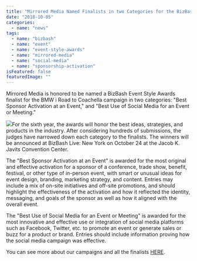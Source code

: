 ```yaml
---
title: "Mirrored Media Named Finalists in two Categories for the BizBash Event Style Awards for BMW"
date: "2018-10-05"
categories: 
  - name: "news"
tags: 
  - name: "bizbash"
  - name: "event"
  - name: "event-style-awards"
  - name: "mirrored-media"
  - name: "social-media"
  - name: "sponsorship-activation"
isFeatured: false
featuredImage: ""
---
```


Mirrored Media is honored to be named a BizBash Event Style Awards finalist for the BMW i Road to Coachella campaign in two categories: "Best Sponsor Activation at an Event," and "Best Use of Social Media for an Event or Meeting."

![](http://www.mirroredmedia.com/wp-content/uploads/2018/10/unnamed-819x1024.jpg)For the sixth year, the awards will honor the best ideas, strategies, and products in the industry. After considering hundreds of submissions, the judges have narrowed down each category to the finalists. The winners will be announced at BizBash Live: New York on October 24 at the Jacob K. Javits Convention Center.

The "Best Sponsor Activation at an Event" is awarded for the most original and effective activation for a sponsor of a conference, trade show, benefit, festival, or other type of in-person event, with smart or unusual ideas for event design, branding, marketing strategy, and content. Entries may include a mix of on-site initiatives and off-site promotions, and should highlight the effectiveness of the activation and how it reflected the identity, messaging, and goals of the sponsor as well as how it aligned with the overall event.

The "Best Use of Social Media for an Event or Meeting" is awarded for the most innovative and effective use or integration of social media platforms such as Facebook, Twitter, etc. to promote an event or generate sales or buzz for a product or brand. Entries should include information proving how the social media campaign was effective.

You can see more about our campaigns and all the finalists [HERE](https://www.bizbash.com/bizbash-announces-finalists-for-the-2018-event-style-awards/new-york/story/36214/#.W7bWPRNKhBw).
